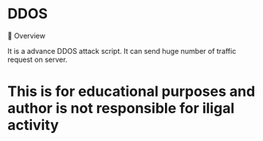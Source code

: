 # DDOS

🚀 Overview

It is a advance DDOS attack script. It can send huge number of traffic request on server.


# This is for educational purposes and author is not responsible for iligal activity 
